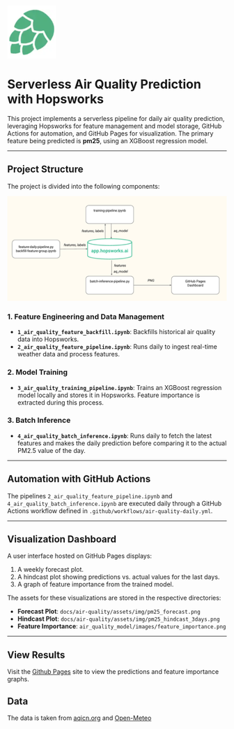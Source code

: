 ![Hopsworks Logo](./img/logo.png) 
# Serverless Air Quality Prediction with Hopsworks 

This project implements a serverless pipeline for daily air quality prediction, leveraging Hopsworks for feature management and model storage, GitHub Actions for automation, and GitHub Pages for visualization. The primary feature being predicted is **pm25**, using an XGBoost regression model.

---

## Project Structure

The project is divided into the following components:

![Hopsworks Logo](./img/project_structure.png)

### 1. **Feature Engineering and Data Management**
- **`1_air_quality_feature_backfill.ipynb`**: Backfills historical air quality data into Hopsworks.
- **`2_air_quality_feature_pipeline.ipynb`**: Runs daily to ingest real-time weather data and process features.

### 2. **Model Training**
- **`3_air_quality_training_pipeline.ipynb`**: Trains an XGBoost regression model locally and stores it in Hopsworks. Feature importance is extracted during this process.

### 3. **Batch Inference**
- **`4_air_quality_batch_inference.ipynb`**: Runs daily to fetch the latest features and makes the daily prediction before comparing it to the actual PM2.5 value of the day.

---

## Automation with GitHub Actions

The pipelines `2_air_quality_feature_pipeline.ipynb` and `4_air_quality_batch_inference.ipynb` are executed daily through a GitHub Actions workflow defined in `.github/workflows/air-quality-daily.yml`.

---

## Visualization Dashboard

A user interface hosted on GitHub Pages displays:
1. A weekly forecast plot.
2. A hindcast plot showing predictions vs. actual values for the last days.
3. A graph of feature importance from the trained model.

The assets for these visualizations are stored in the respective directories:
- **Forecast Plot**: `docs/air-quality/assets/img/pm25_forecast.png`
- **Hindcast Plot**: `docs/air-quality/assets/img/pm25_hindcast_3days.png`
- **Feature Importance**: `air_quality_model/images/feature_importance.png`

---

## View Results

Visit the [Github Pages](https://celdot.github.io/serverless_ml_lab1) site to view the predictions and feature importance graphs.

## Data

The data is taken from [aqicn.org](https://aqicn.org/station/france/paris/paris-18eme/) and [Open-Meteo](https://open-meteo.com/)
